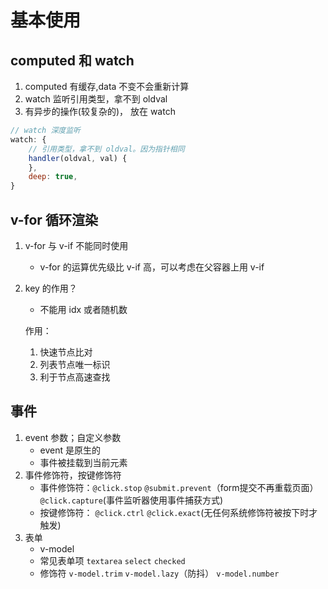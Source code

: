 # 基本使用

## computed 和 watch
1. computed 有缓存,data 不变不会重新计算
2. watch  监听引用类型，拿不到 oldval
3. 有异步的操作(较复杂的)， 放在 watch

```js
// watch 深度监听
watch: {
	// 引用类型，拿不到 oldval。因为指针相同
	handler(oldval, val) {
	},
	deep: true,
}
```

## v-for 循环渲染
1. v-for 与 v-if 不能同时使用
	- v-for 的运算优先级比 v-if 高，可以考虑在父容器上用 v-if
2. key 的作用？
	- 不能用 idx 或者随机数

	作用：
	1. 快速节点比对
	2. 列表节点唯一标识
	3. 利于节点高速查找

## 事件
1. event 参数；自定义参数
	- event 是原生的
	- 事件被挂载到当前元素
2. 事件修饰符，按键修饰符
	- 事件修饰符：`@click.stop`   `@submit.prevent`（form提交不再重载页面）  `@click.capture`(事件监听器使用事件捕获方式)
	- 按键修饰符： `@click.ctrl`  `@click.exact`(无任何系统修饰符被按下时才触发)
3. 表单 
	- v-model
	- 常见表单项 `textarea` `select` `checked`
	- 修饰符  `v-model.trim`   `v-model.lazy`（防抖）  `v-model.number`



